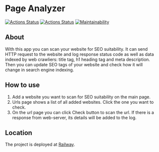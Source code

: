 # Page Analyzer
[![Actions Status](https://github.com/davydovks/php-project-9/workflows/hexlet-check/badge.svg)](https://github.com/davydovks/php-project-9/actions)
[![Actions Status](https://github.com/davydovks/php-project-9/workflows/php_codesniffer/badge.svg)](https://github.com/davydovks/php-project-9/actions/workflows/phpcs.yml)
[![Maintainability](https://api.codeclimate.com/v1/badges/7d531fff4fe4bf8195c8/maintainability)](https://codeclimate.com/github/davydovks/php-project-9/maintainability)

## About
With this app you can scan your website for SEO suitability. It can send HTTP request to the website and log response status code as well as data indexed by web crawliers: title tag, h1 heading tag and meta description. Then you can update SEO tags of your website and check how it will change in search engine indexing.

## How to use
1. Add a website you want to scan for SEO suitability on the main page.
2. Urls page shows a list of all added websites. Click the one you want to check.
3. On the url page you can click Check button to scan the url. If there is a response from web-server, its details will be added to the log.

## Location
The project is deployed at [Railway](https://php-project-9-production-1.up.railway.app).
